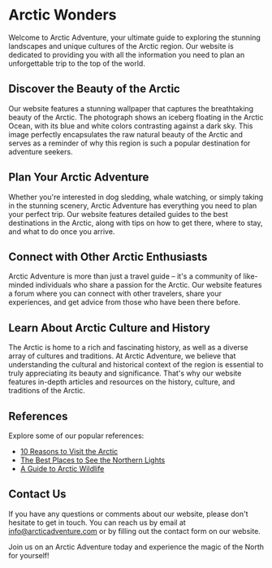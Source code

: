 <!--font:Cinzel-->

# Arctic Wonders

Welcome to Arctic Adventure, your ultimate guide to exploring the stunning landscapes and unique cultures of the Arctic region. Our website is dedicated to providing you with all the information you need to plan an unforgettable trip to the top of the world.

## Discover the Beauty of the Arctic

Our website features a stunning wallpaper that captures the breathtaking beauty of the Arctic. The photograph shows an iceberg floating in the Arctic Ocean, with its blue and white colors contrasting against a dark sky. This image perfectly encapsulates the raw natural beauty of the Arctic and serves as a reminder of why this region is such a popular destination for adventure seekers.

## Plan Your Arctic Adventure

Whether you're interested in dog sledding, whale watching, or simply taking in the stunning scenery, Arctic Adventure has everything you need to plan your perfect trip. Our website features detailed guides to the best destinations in the Arctic, along with tips on how to get there, where to stay, and what to do once you arrive.

## Connect with Other Arctic Enthusiasts

Arctic Adventure is more than just a travel guide – it's a community of like-minded individuals who share a passion for the Arctic. Our website features a forum where you can connect with other travelers, share your experiences, and get advice from those who have been there before.

## Learn About Arctic Culture and History

The Arctic is home to a rich and fascinating history, as well as a diverse array of cultures and traditions. At Arctic Adventure, we believe that understanding the cultural and historical context of the region is essential to truly appreciating its beauty and significance. That's why our website features in-depth articles and resources on the history, culture, and traditions of the Arctic.

## References

Explore some of our popular references:
- [10 Reasons to Visit the Arctic](#)
- [The Best Places to See the Northern Lights](#)
- [A Guide to Arctic Wildlife](#)

## Contact Us

If you have any questions or comments about our website, please don't hesitate to get in touch. You can reach us by email at info@arcticadventure.com or by filling out the contact form on our website.

Join us on an Arctic Adventure today and experience the magic of the North for yourself!

<!--

Write me content for website with wallpaper which alt text is:

"A photograph of an iceberg in the Arctic, with the blue and white colors contrasting against a dark sky."

The name/title of the page should not be 1:1 copy of the alt text but rather a real content of the website which is using this wallpaper.

- Use markdown format 
- Start with heading
- Heading should be short and concise
- The content should look like a real website 
- The website should not be about the wallpaper, wallpaper is just a related background
- Heading should be contain work "wallpaper" or "background"
- Include real sections like references, contact, user stories, etc. use things relevant to the page purpose.
- Feel free to use structure like headings, bullets, numbering, blockquotes, paragraphs, horizontal lines, etc.
- You can use formatting like bold or _italic_
- You can include UTF-8 emojis
- Links should be only #hash anchors (and you can refer to the document itself)
- Do not include images


---


# Arctic Adventure: Exploring the Wonders of the North

Welcome to Arctic Adventure, your ultimate guide to exploring the stunning landscapes and unique cultures of the Arctic region. Our website is dedicated to providing you with all the information you need to plan an unforgettable trip to the top of the world.

## Discover the Beauty of the Arctic

Our website features a stunning wallpaper that captures the breathtaking beauty of the Arctic. The photograph shows an iceberg floating in the Arctic Ocean, with its blue and white colors contrasting against a dark sky. This image perfectly encapsulates the raw natural beauty of the Arctic and serves as a reminder of why this region is such a popular destination for adventure seekers.

## Plan Your Arctic Adventure

Whether you're interested in dog sledding, whale watching, or simply taking in the stunning scenery, Arctic Adventure has everything you need to plan your perfect trip. Our website features detailed guides to the best destinations in the Arctic, along with tips on how to get there, where to stay, and what to do once you arrive.

## Connect with Other Arctic Enthusiasts

Arctic Adventure is more than just a travel guide – it's a community of like-minded individuals who share a passion for the Arctic. Our website features a forum where you can connect with other travelers, share your experiences, and get advice from those who have been there before.

## Learn About Arctic Culture and History

The Arctic is home to a rich and fascinating history, as well as a diverse array of cultures and traditions. At Arctic Adventure, we believe that understanding the cultural and historical context of the region is essential to truly appreciating its beauty and significance. That's why our website features in-depth articles and resources on the history, culture, and traditions of the Arctic.

## References

Explore some of our popular references:
- [10 Reasons to Visit the Arctic](#)
- [The Best Places to See the Northern Lights](#)
- [A Guide to Arctic Wildlife](#)

## Contact Us

If you have any questions or comments about our website, please don't hesitate to get in touch. You can reach us by email at info@arcticadventure.com or by filling out the contact form on our website.

Join us on an Arctic Adventure today and experience the magic of the North for yourself!

-->
